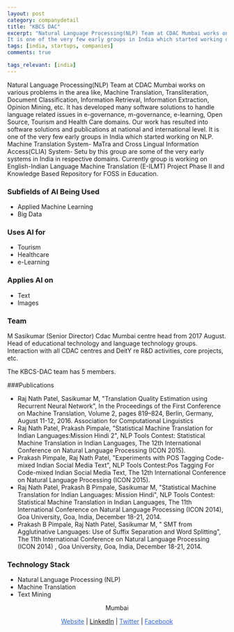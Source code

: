 ```yaml
---
layout: post
category: companydetail
title: "KBCS DAC"
excerpt: "Natural Language Processing(NLP) Team at CDAC Mumbai works on various problems in the area like, Machine Translation, Transliteration, Document Classification, Information Retrieval, Information Extraction, Opinion Mining, etc. It has developed many software solutions to handle language related issues in e-governance, m-governance, e-learning, Open Source, Tourism and Health Care domains. Our work has resulted into software solutions and publications at national and international level.
It is one of the very few early groups in India which started working on NLP. Machine Translation System- MaTra and Cross Lingual Information Access(CLIA) System- Setu by this group are some of the very early systems in India in respective domains. Currently group is working on English-Indian Language Machine Translation (E-ILMT) Project Phase II and Knowledge Based Repository for FOSS in Education."
tags: [india, startups, companies]
comments: true

tags_relevant: [india]
---
```


Natural Language Processing(NLP) Team at CDAC Mumbai works on various problems in the area like, Machine Translation, Transliteration, Document Classification, Information Retrieval, Information Extraction, Opinion Mining, etc. It has developed many software solutions to handle language related issues in e-governance, m-governance, e-learning, Open Source, Tourism and Health Care domains. Our work has resulted into software solutions and publications at national and international level.
It is one of the very few early groups in India which started working on NLP. Machine Translation System- MaTra and Cross Lingual Information Access(CLIA) System- Setu by this group are some of the very early systems in India in respective domains. Currently group is working on English-Indian Language Machine Translation (E-ILMT) Project Phase II and Knowledge Based Repository for FOSS in Education.

### Subfields of AI Being Used
* Applied Machine Learning 
* Big Data

### Uses AI for
* Tourism 
* Healthcare 
* e-Learning 

### Applies AI on
* Text
* Images

### Team
M Sasikumar (Senior Director)
Cdac Mumbai centre head from 2017 August. Head of educational technology and language technology groups. Interaction with all CDAC centres and DeitY re R&D activities, core projects, etc.


The KBCS-DAC team has 5 members.

###Publications
* Raj Nath Patel, Sasikumar M, "Translation Quality Estimation using Recurrent Neural Network", In the Proceedings of the First Conference on Machine Translation, Volume 2, pages 819–824, Berlin, Germany, August 11-12, 2016. Association for Computational Linguistics 
* Raj Nath Patel, Prakash Pimpale, "Statistical Machine Translation for Indian Languages:Mission Hindi 2", NLP Tools Contest: Statistical Machine Translation in Indian Languages, The 12th International Conference on Natural Language Processing (ICON 2015).
* Prakash Pimpale, Raj Nath Patel, "Experiments with POS Tagging Code-mixed Indian Social Media Text", NLP Tools Contest:Pos Tagging For Code-mixed Indian Social Media Text, The 12th International Conference on Natural Language Processing (ICON 2015).
* Raj Nath Patel, Prakash B Pimpale, Sasikumar M, "Statistical Machine Translation for Indian Languages: Mission Hindi", NLP Tools Contest: Statistical Machine Translation in Indian Languages, The 11th International Conference on Natural Language Processing (ICON 2014), Goa University, Goa, India, December 18-21, 2014.
* Prakash B Pimpale, Raj Nath Patel, Sasikumar M, " SMT from Agglutinative Languages: Use of Suffix Separation and Word Splitting", The 11th International Conference on Natural Language Processing (ICON 2014) , Goa University, Goa, India, December 18-21, 2014.


### Technology Stack
* Natural Language Processing (NLP) 
* Machine Translation 
* Text Mining 

<p align="center">Mumbai</p>

<p align="center">
<a href="http://kbcs.in/index.html" style="color:#3366CC">Website</a> | <a href="https://www.linkedin.com/company/cdac/">LinkedIn</a> | <a href="https://twitter.com/cdacindia?ref_src=twsrc%5Egoogle%7Ctwcamp%5Eserp%7Ctwgr%5Eauthor" style="color:#3366CC">Twitter</a> |
<a href="https://www.facebook.com/groups/283529599932/about/" style="color:#3366CC">Facebook</a></p>
